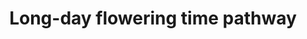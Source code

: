 ---
annotations:
- id: PW:0000004
  parent: regulatory pathway
  type: Pathway Ontology
  value: regulatory pathway
authors:
- Pjaiswal
- Thomas
- AlexanderPico
- MaintBot
- Khanspers
- Drsd
- Jmelius
- Eweitz
- Mkutmon
- Egonw
citedin:
- link: PMC4977670
  title: Bioinformatic prediction of transcription factor binding sites at promoter
    regions of genes for photoperiod and vernalization responses in model and temperate
    cereal plants (2016)
description: Flowering time in a plant is associated often with the property of when
  the plant flowers. However, this property is dependent on several components of
  the environment (light, photoperiod and temperature), gene regulation, and several
  biological processes besides the genetic makeup of the plant. The time taken by
  the plant to flower also depends on when the vegetative shoot apical meristem transitions
  into the reproductive shoot apical meristem. The correct timing and perception of
  the signal are essential to successful flower development in a timely manner. In
  Arabidopsis, the day length (photoperiod) can control several plant processes including
  the flowering time. Arabidopsis is a facultative long-day plant since its flowering
  is promoted by the long days (~16 hours light; 8 hours dark), and delayed, in short-day
  conditions (8 hours light, 16 hours dark). As compared to rice which is a short-day
  plant. Flowering in rice is induced by a short day length photoperiod.
last-edited: 2021-11-29
organisms:
- Arabidopsis thaliana
redirect_from:
- /index.php/Pathway:WP622
- /instance/WP622
- /instance/WP622_r120357
revision: r120357
schema-jsonld:
- '@context': https://schema.org/
  '@id': https://wikipathways.github.io/pathways/WP622.html
  '@type': Dataset
  creator:
    '@type': Organization
    name: WikiPathways
  description: Flowering time in a plant is associated often with the property of
    when the plant flowers. However, this property is dependent on several components
    of the environment (light, photoperiod and temperature), gene regulation, and
    several biological processes besides the genetic makeup of the plant. The time
    taken by the plant to flower also depends on when the vegetative shoot apical
    meristem transitions into the reproductive shoot apical meristem. The correct
    timing and perception of the signal are essential to successful flower development
    in a timely manner. In Arabidopsis, the day length (photoperiod) can control several
    plant processes including the flowering time. Arabidopsis is a facultative long-day
    plant since its flowering is promoted by the long days (~16 hours light; 8 hours
    dark), and delayed, in short-day conditions (8 hours light, 16 hours dark). As
    compared to rice which is a short-day plant. Flowering in rice is induced by a
    short day length photoperiod.
  keywords:
  - CCA1
  - CK2 alpha A
  - CK2 alpha B
  - CK2 alpha C
  - CK2 alpha Cp
  - CK2B1
  - CK2B2
  - CK2B3
  - CK2B4
  - CO
  - COP1
  - CRY1
  - CRY2
  - ELF3
  - ELF4
  - FCA
  - FKF1
  - FLC
  - FRI
  - FT
  - GI
  - Gibberellic Acid
  - LD
  - LHY
  - PHYA
  - PHYB
  - PHYD
  - PHYE
  - PIF6
  - SOC1
  - SPY
  - TOC-1
  license: CC0
  name: Long-day flowering time pathway
seo: CreativeWork
title: Long-day flowering time pathway
wpid: WP622
---